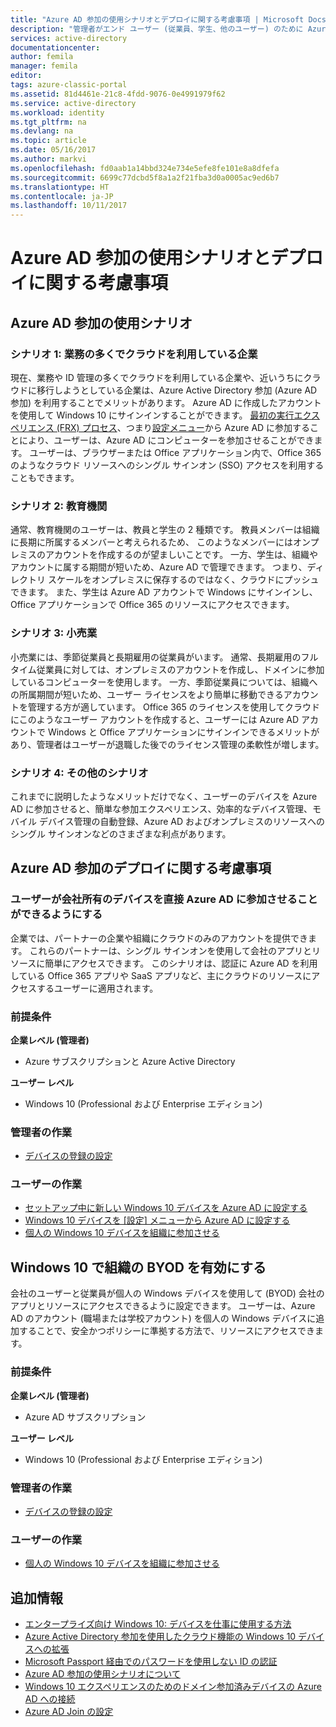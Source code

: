 ```yaml
---
title: "Azure AD 参加の使用シナリオとデプロイに関する考慮事項 | Microsoft Docs"
description: "管理者がエンド ユーザー (従業員、学生、他のユーザー) のために Azure AD 参加を設定する方法を説明します。 また、Azure AD 参加を使用するさまざまな実際のシナリオについても説明します。"
services: active-directory
documentationcenter: 
author: femila
manager: femila
editor: 
tags: azure-classic-portal
ms.assetid: 81d4461e-21c8-4fdd-9076-0e4991979f62
ms.service: active-directory
ms.workload: identity
ms.tgt_pltfrm: na
ms.devlang: na
ms.topic: article
ms.date: 05/16/2017
ms.author: markvi
ms.openlocfilehash: fd0aab1a14bbd324e734e5efe8fe101e8a8dfefa
ms.sourcegitcommit: 6699c77dcbd5f8a1a2f21fba3d0a0005ac9ed6b7
ms.translationtype: HT
ms.contentlocale: ja-JP
ms.lasthandoff: 10/11/2017
---
```

# <a name="usage-scenarios-and-deployment-considerations-for-azure-ad-join"></a>Azure AD 参加の使用シナリオとデプロイに関する考慮事項
## <a name="usage-scenarios-for-azure-ad-join"></a>Azure AD 参加の使用シナリオ
### <a name="scenario-1-businesses-largely-in-the-cloud"></a>シナリオ 1: 業務の多くでクラウドを利用している企業
現在、業務や ID 管理の多くでクラウドを利用している企業や、近いうちにクラウドに移行しようとしている企業は、Azure Active Directory 参加 (Azure AD 参加) を利用することでメリットがあります。 Azure AD に作成したアカウントを使用して Windows 10 にサインインすることができます。 [最初の実行エクスペリエンス (FRX) プロセス](active-directory-azureadjoin-user-frx.md)、つまり[設定メニュー](active-directory-azureadjoin-user-upgrade.md)から Azure AD に参加することにより、ユーザーは、Azure AD にコンピューターを参加させることができます。  ユーザーは、ブラウザーまたは Office アプリケーション内で、Office 365 のようなクラウド リソースへのシングル サインオン (SSO) アクセスを利用することもできます。

### <a name="scenario-2-educational-institutions"></a>シナリオ 2: 教育機関
通常、教育機関のユーザーは、教員と学生の 2 種類です。 教員メンバーは組織に長期に所属するメンバーと考えられるため、 このようなメンバーにはオンプレミスのアカウントを作成するのが望ましいことです。 一方、学生は、組織やアカウントに属する期間が短いため、Azure AD で管理できます。 つまり、ディレクトリ スケールをオンプレミスに保存するのではなく、クラウドにプッシュできます。 また、学生は Azure AD アカウントで Windows にサインインし、Office アプリケーションで Office 365 のリソースにアクセスできます。

### <a name="scenario-3-retail-businesses"></a>シナリオ 3: 小売業
小売業には、季節従業員と長期雇用の従業員がいます。 通常、長期雇用のフルタイム従業員に対しては、オンプレミスのアカウントを作成し、ドメインに参加しているコンピューターを使用します。 一方、季節従業員については、組織への所属期間が短いため、ユーザー ライセンスをより簡単に移動できるアカウントを管理する方が適しています。 Office 365 のライセンスを使用してクラウドにこのようなユーザー アカウントを作成すると、ユーザーには Azure AD アカウントで Windows と Office アプリケーションにサインインできるメリットがあり、管理者はユーザーが退職した後でのライセンス管理の柔軟性が増します。

### <a name="scenario-4-additional-scenarios"></a>シナリオ 4: その他のシナリオ
これまでに説明したようなメリットだけでなく、ユーザーのデバイスを Azure AD に参加させると、簡単な参加エクスペリエンス、効率的なデバイス管理、モバイル デバイス管理の自動登録、Azure AD およびオンプレミスのリソースへのシングル サインオンなどのさまざまな利点があります。  

## <a name="deployment-considerations-for-azure-ad-join"></a>Azure AD 参加のデプロイに関する考慮事項
### <a name="enable-your-users-to-join-a-company-owned-device-directly-to-azure-ad"></a>ユーザーが会社所有のデバイスを直接 Azure AD に参加させることができるようにする
企業では、パートナーの企業や組織にクラウドのみのアカウントを提供できます。 これらのパートナーは、シングル サインオンを使用して会社のアプリとリソースに簡単にアクセスできます。 このシナリオは、認証に Azure AD を利用している Office 365 アプリや SaaS アプリなど、主にクラウドのリソースにアクセスするユーザーに適用されます。

### <a name="prerequisites"></a>前提条件
**企業レベル (管理者)**

* Azure サブスクリプションと Azure Active Directory  

**ユーザー レベル**

* Windows 10 (Professional および Enterprise エディション)

### <a name="administrator-tasks"></a>管理者の作業
* [デバイスの登録の設定](active-directory-azureadjoin-setup.md)

### <a name="user-tasks"></a>ユーザーの作業
* [セットアップ中に新しい Windows 10 デバイスを Azure AD に設定する](active-directory-azureadjoin-user-frx.md)
* [Windows 10 デバイスを [設定] メニューから Azure AD に設定する](active-directory-azureadjoin-user-upgrade.md)
* [個人の Windows 10 デバイスを組織に参加させる](active-directory-azureadjoin-personal-device.md)

## <a name="enable-byod-in-your-organization-for-windows-10"></a>Windows 10 で組織の BYOD を有効にする
会社のユーザーと従業員が個人の Windows デバイスを使用して (BYOD) 会社のアプリとリソースにアクセスできるように設定できます。 ユーザーは、Azure AD のアカウント (職場または学校アカウント) を個人の Windows デバイスに追加することで、安全かつポリシーに準拠する方法で、リソースにアクセスできます。

### <a name="prerequisites"></a>前提条件
**企業レベル (管理者)**

* Azure AD サブスクリプション

**ユーザー レベル**

* Windows 10 (Professional および Enterprise エディション)

### <a name="administrator-tasks"></a>管理者の作業
* [デバイスの登録の設定](active-directory-azureadjoin-setup.md)

### <a name="user-tasks"></a>ユーザーの作業
* [個人の Windows 10 デバイスを組織に参加させる](active-directory-azureadjoin-personal-device.md)

## <a name="additional-information"></a>追加情報
* [エンタープライズ向け Windows 10: デバイスを仕事に使用する方法](active-directory-azureadjoin-windows10-devices-overview.md)
* [Azure Active Directory 参加を使用したクラウド機能の Windows 10 デバイスへの拡張](active-directory-azureadjoin-user-upgrade.md)
* [Microsoft Passport 経由でのパスワードを使用しない ID の認証](active-directory-azureadjoin-passport.md)
* [Azure AD 参加の使用シナリオについて](active-directory-azureadjoin-deployment-aadjoindirect.md)
* [Windows 10 エクスペリエンスのためのドメイン参加済みデバイスの Azure AD への接続](active-directory-azureadjoin-devices-group-policy.md)
* [Azure AD Join の設定](active-directory-azureadjoin-setup.md)

